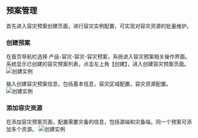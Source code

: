  ## 预案管理
 首先进入容灾预案创建页面，进行容灾实例配置，可实现对容灾资源的批量维护。
 ### 创建预案
 在首页导航栏选择 产品-容灾-容灾-容灾预案，系统进入容灾预案相关操作界面。系统显示已创建的容灾预案列表，点击左上角【创建】，进入创建容灾预案页面。
![创建实例](https://github.com/yangwla/cn/blob/patch-5/image/JD-Cloud-DRS/create-plan.png)

输入创建容灾预案信息，包括基本信息，容灾区域配置，容灾资源配置。
![创建实例](https://github.com/yangwla/cn/blob/patch-5/image/JD-Cloud-DRS/create-plan1.png)

### 添加容灾资源

在添加容灾预案页面，配置需要灾备的信息，包括源端和灾备端。同一个预案可添加多个资源。
![创建实例](https://github.com/yangwla/cn/blob/patch-5/image/JD-Cloud-DRS/tianjiaziyuan.png)
